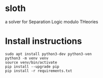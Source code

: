 # sloth
a solver for Separation Logic modulo THeories

# Install instructions

```
sudo apt install python3-dev python3-ven
python3 -m venv venv
source venv/bin/activate
pip install --upgrade pip
pip install -r requirements.txt
```
